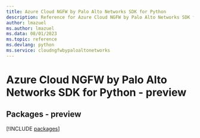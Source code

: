 ```yaml
---
title: Azure Cloud NGFW by Palo Alto Networks SDK for Python
description: Reference for Azure Cloud NGFW by Palo Alto Networks SDK for Python
author: lmazuel
ms.author: lmazuel
ms.data: 08/01/2023
ms.topic: reference
ms.devlang: python
ms.service: cloudngfwbypaloaltonetworks
---
```

# Azure Cloud NGFW by Palo Alto Networks SDK for Python - preview
## Packages - preview
[!INCLUDE [packages](cloud-ngfw-by-palo-alto-networks-index.md)]